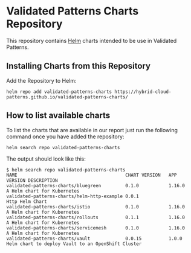 # Validated Patterns Charts Repository

This repository contains [Helm](https://helm.sh) charts intended to be use in Validated Patterns.

## Installing Charts from this Repository

Add the Repository to Helm:

    helm repo add validated-patterns-charts https://hybrid-cloud-patterns.github.io/validated-patterns-charts/

## How to list available charts

To list the charts that are available in our report just run the following command once you have added the repository:

    helm search repo validated-patterns-charts 

The output should look like this:

```
$ helm search repo validated-patterns-charts
NAME                                       	CHART VERSION	APP VERSION	DESCRIPTION
validated-patterns-charts/bluegreen        	0.1.0        	1.16.0     	A Helm chart for Kubernetes
validated-patterns-charts/helm-http-example	0.0.1        	           	Http Helm Chart
validated-patterns-charts/istio            	0.1.0        	1.16.0     	A Helm chart for Kubernetes
validated-patterns-charts/rollouts         	0.1.1        	1.16.0     	A Helm chart for Kubernetes
validated-patterns-charts/servicemesh      	0.1.0        	1.16.0     	A Helm chart for Kubernetes
validated-patterns-charts/vault            	0.0.15       	1.0.0      	Helm chart to deploy Vault to an OpenShift Cluster
```
